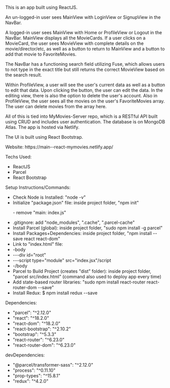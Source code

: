 <p>This is an app built using ReactJS.</p>
<p>An un-logged-in user sees MainView with LoginView or SignupView in the NavBar.</p>
<p>A logged-in user sees MainView with Home or ProfileView or Logout in the NavBar. MainView displays all the MovieCards. If a user clicks on a MovieCard, the user sees MovieView with complete details on the movie/director/etc, as well as a button to return to MainView and a button to add that movie to FavoriteMovies.</p>
<p>The NavBar has a functioning search field utilizing Fuse, which allows users to not type in the exact title but still returns the correct MovieView based on the search result.</p>
<p>Within ProfileView, a user will see the user's current data as well as a button to edit that data. Upon clicking the button, the user can edit the data. In the editing view, there is also the option to delete the user's account. Also in ProfileView, the user sees all the movies on the user's FavoriteMovies array. The user can delete movies from the array here.</p>
<p>All of this is tied into MyMovies-Server repo, which is a RESTful API built using CRUD and includes user authentication. The database is on MongoDB Atlas. The app is hosted via Netlify.</p>
<p>The UI is built using React Bootstrap.</p>
<p>Website: https://main--react-mymovies.netlify.app/</p>
<p>Techs Used:</p>
   <ul>
     <li>ReactJS</li>
     <li>Parcel</li>   
     <li>React Bootstrap</li>       
   </ul>
<p>Setup Instructions/Commands:</p>
  <ul>
    <li>Check Node is Installed: "node -v"</li>
    <li>Initialize "package.json" file: inside project folder, "npm init"
      <p>- remove "main: index.js"</p></li>
    <li>.gitignore: add "node_modules", ".cache", ".parcel-cache"</li>
    <li>Install Parcel (global): inside project folder, "sudo npm install -g parcel"</li>
    <li>Install Packages+Dependencies: inside project folder, "npm install --save react react-dom"</li>
    <li>Link to "index.html" file: 
        <li>-body</li>
          <li>---div id="root"</div></li>
          <li>---script type="module" src="index.jsx"/script</li>
        <li>-/body</li>
        </li>
    <li>Parcel to Build Project (creates "dist" folder): inside project folder, "parcel src/index.html" (command also used to deploy app every time)</li>
     <li>Add state-based router libraries: "sudo npm install react-router react-router-dom --save"</li>
     <li>Install Redux: $ npm install redux --save</li>
  </ul>
  <p>Dependencies:</p>
  <ul>
     <li>"parcel": "^2.12.0"</li>
     <li>"react": "^18.2.0"</li>
     <li>"react-dom": "^18.2.0"</li>
     <li>"react-bootstrap": "^2.10.2"</li>
    <li> "bootstrap": "^5.3.3"</li>
     <li>"react-router": "^6.23.0"</li>
     <li>"react-router-dom": "^6.23.0"</li>
  </ul>
  <p>devDependencies:</p>
  <ul>
     <li>"@parcel/transformer-sass": "^2.12.0"</li>
     <li>"process": "^0.11.10"</li>
     <li>"prop-types": "^15.8.1"</li>
     <li>"redux": "^4.2.0"</li>
  </ul>
